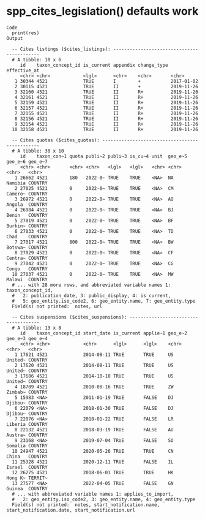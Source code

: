 # spp_cites_legislation() defaults work

    Code
      print(res)
    Output
      
      -- Cites listings ($cites_listings): -------------------------------------------
      # A tibble: 10 x 6
         id    taxon_concept_id is_current appendix change_type effective_at
         <chr> <chr>            <lgl>      <chr>    <chr>       <chr>       
       1 30344 4521             TRUE       I        +           2017-01-02  
       2 30115 4521             TRUE       II       +           2019-11-26  
       3 32160 4521             TRUE       II       R+          2019-11-26  
       4 32161 4521             TRUE       II       R+          2019-11-26  
       5 32159 4521             TRUE       II       R+          2019-11-26  
       6 32157 4521             TRUE       II       R+          2019-11-26  
       7 32155 4521             TRUE       II       R+          2019-11-26  
       8 32156 4521             TRUE       II       R+          2019-11-26  
       9 32154 4521             TRUE       II       R+          2019-11-26  
      10 32158 4521             TRUE       II       R+          2019-11-26  
      
      -- Cites quotas ($cites_quotas): -----------------------------------------------
      # A tibble: 38 x 10
         id    taxon_con~1 quota publi~2 publi~3 is_cu~4 unit  geo_e~5 geo_e~6 geo_e~7
         <chr> <chr>       <chr> <chr>   <lgl>   <lgl>   <chr> <chr>   <chr>   <chr>  
       1 26662 4521        180   2022-0~ TRUE    TRUE    <NA>  NA      Namibia COUNTRY
       2 27025 4521        0     2022-0~ TRUE    TRUE    <NA>  CM      Camero~ COUNTRY
       3 26972 4521        0     2022-0~ TRUE    TRUE    <NA>  AO      Angola  COUNTRY
       4 26984 4521        0     2022-0~ TRUE    TRUE    <NA>  BJ      Benin   COUNTRY
       5 27019 4521        0     2022-0~ TRUE    TRUE    <NA>  BF      Burkin~ COUNTRY
       6 27033 4521        0     2022-0~ TRUE    TRUE    <NA>  TD      Chad    COUNTRY
       7 27017 4521        800   2022-0~ TRUE    TRUE    <NA>  BW      Botswa~ COUNTRY
       8 27029 4521        0     2022-0~ TRUE    TRUE    <NA>  CF      Centra~ COUNTRY
       9 27042 4521        0     2022-0~ TRUE    TRUE    <NA>  CG      Congo   COUNTRY
      10 27037 4521        0     2022-0~ TRUE    TRUE    <NA>  MW      Malawi  COUNTRY
      # ... with 28 more rows, and abbreviated variable names 1: taxon_concept_id,
      #   2: publication_date, 3: public_display, 4: is_current,
      #   5: geo_entity.iso_code2, 6: geo_entity.name, 7: geo_entity.type
      Field(s) not printed:  notes, url 
      
      -- Cites suspensions ($cites_suspensions): -------------------------------------
      # A tibble: 13 x 8
         id    taxon_concept_id start_date is_current applie~1 geo_e~2 geo_e~3 geo_e~4
         <chr> <chr>            <chr>      <lgl>      <lgl>    <chr>   <chr>   <chr>  
       1 17621 4521             2014-08-11 TRUE       TRUE     US      United~ COUNTRY
       2 17620 4521             2014-08-11 TRUE       TRUE     US      United~ COUNTRY
       3 17686 4521             2014-10-10 TRUE       TRUE     US      United~ COUNTRY
       4 18709 4521             2010-08-16 TRUE       TRUE     ZW      Zimbab~ COUNTRY
       5 15983 <NA>             2011-01-19 TRUE       FALSE    DJ      Djibou~ COUNTRY
       6 22079 <NA>             2018-01-30 TRUE       FALSE    DJ      Djibou~ COUNTRY
       7 22076 <NA>             2018-01-22 TRUE       FALSE    LR      Liberia COUNTRY
       8 22132 4521             2018-03-19 TRUE       FALSE    AU      Austra~ COUNTRY
       9 23168 <NA>             2019-07-04 TRUE       FALSE    SO      Somalia COUNTRY
      10 24947 4521             2020-05-26 TRUE       TRUE     CN      China   COUNTRY
      11 25328 4521             2020-12-11 TRUE       FALSE    IL      Israel  COUNTRY
      12 26275 4521             2018-06-01 TRUE       TRUE     HK      Hong K~ TERRIT~
      13 27577 <NA>             2022-04-05 TRUE       FALSE    GN      Guinea  COUNTRY
      # ... with abbreviated variable names 1: applies_to_import,
      #   2: geo_entity.iso_code2, 3: geo_entity.name, 4: geo_entity.type
      Field(s) not printed:  notes, start_notification.name, start_notification.date, start_notification.url 

